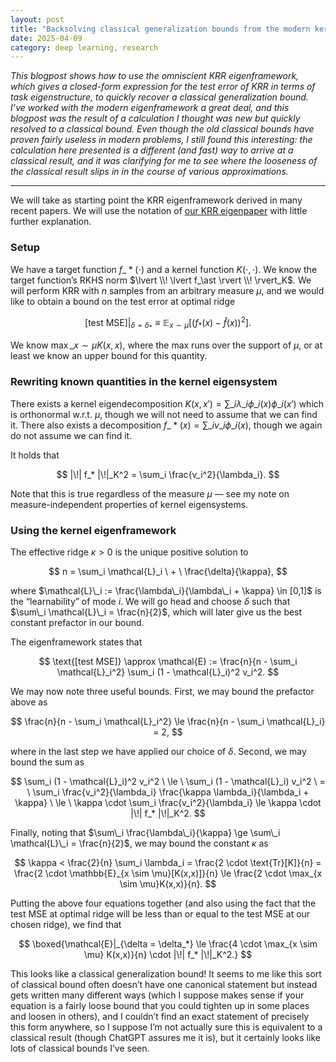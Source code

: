```yaml
---
layout: post
title: "Backsolving classical generalization bounds from the modern kernel regression eigenframework"
date: 2025-04-09
category: deep learning, research
---
```


*This blogpost shows how to use the omniscient KRR eigenframework, which gives a closed-form expression for the test error of KRR in terms of task eigenstructure, to quickly recover a classical generalization bound. I’ve worked with the modern eigenframework a great deal, and this blogpost was the result of a calculation I thought was new but quickly resolved to a classical bound. Even though the old classical bounds have proven fairly useless in modern problems, I still found this interesting: the calculation here presented is a different (and fast) way to arrive at a classical result, and it was clarifying for me to see where the looseness of the classical result slips in in the course of various approximations.*

***

We will take as starting point the KRR eigenframework derived in many recent papers. We will use the notation of [our KRR eigenpaper](https://arxiv.org/abs/2110.03922) with little further explanation.

### Setup

We have a target function $f\_*(\cdot)$ and a kernel function $K(\cdot,\cdot)$. We know the target function’s RKHS norm $\lvert \\! \lvert f_\ast \rvert \\! \rvert_K$. We will perform KRR with $n$ samples from an arbitrary measure $\mu$, and we would like to obtain a bound on the test error at optimal ridge

$$
\text{[test MSE]}|_{\delta = \delta_*} \equiv \mathbb{E}_{x \sim \mu}[(f_*(x) - \hat{f}(x))^2].
$$

We know $\max\_{x \sim \mu} K(x,x)$, where the max runs over the support of $\mu$, or at least we know an upper bound for this quantity.

### Rewriting known quantities in the kernel eigensystem

There exists a kernel eigendecomposition $K(x,x') = \sum\_i \lambda\_i \phi\_i(x) \phi\_i(x')$ which is orthonormal w.r.t. $\mu$, though we will not need to assume that we can find it. There also exists a decomposition $f\_*(x) = \sum\_i v\_i \phi\_i(x)$, though we again do not assume we can find it.

It holds that

$$
|\!| f_* |\!|_K^2 = \sum_i \frac{v_i^2}{\lambda_i}.
$$

Note that this is true regardless of the measure $\mu$ — see my note on measure-independent properties of kernel eigensystems.

### Using the kernel eigenframework

The effective ridge $\kappa > 0$ is the unique positive solution to

$$
n = \sum_i \mathcal{L}_i \ + \ \frac{\delta}{\kappa},
$$

where $\mathcal{L}\_i := \frac{\lambda\_i}{\lambda\_i + \kappa} \in [0,1]$ is the “learnability” of mode $i$. We will go head and choose $\delta$ such that $\sum\_i \mathcal{L}\_i = \frac{n}{2}$, which will later give us the best constant prefactor in our bound.

The eigenframework states that

$$
\text{[test MSE]} \approx \mathcal{E} := \frac{n}{n - \sum_i \mathcal{L}_i^2} \sum_i (1 - \mathcal{L}_i)^2 v_i^2.
$$

We may now note three useful bounds. First, we may bound the prefactor above as

$$
\frac{n}{n - \sum_i \mathcal{L}_i^2} \le \frac{n}{n - \sum_i \mathcal{L}_i} = 2,
$$

where in the last step we have applied our choice of $\delta$. Second, we may bound the sum as

$$
\sum_i (1 - \mathcal{L}_i)^2 v_i^2 
\ \le \ \sum_i (1 - \mathcal{L}_i) v_i^2
\ = \ \sum_i \frac{v_i^2}{\lambda_i} \frac{\kappa \lambda_i}{\lambda_i + \kappa}
\ \le \ \kappa \cdot \sum_i \frac{v_i^2}{\lambda_i} \le \kappa \cdot |\!| f_* |\!|_K^2.
$$

Finally, noting that $\sum\_i \frac{\lambda\_i}{\kappa} \ge \sum\_i \mathcal{L}\_i = \frac{n}{2}$, we may bound the constant $\kappa$ as

$$
\kappa < \frac{2}{n} \sum_i \lambda_i = \frac{2 \cdot \text{Tr}[K]}{n} = \frac{2 \cdot \mathbb{E}_{x \sim \mu}[K(x,x)]}{n} \le \frac{2 \cdot \max_{x \sim \mu}K(x,x)}{n}.
$$

Putting the above four equations together (and also using the fact that the test MSE at optimal ridge will be less than or equal to the test MSE at our chosen ridge), we find that

$$
\boxed{\mathcal{E}|_{\delta = \delta_*} \le \frac{4 \cdot \max_{x \sim \mu} K(x,x)}{n} \cdot |\!| f_* |\!|_K^2.}
$$

This looks like a classical generalization bound! It seems to me like this sort of classical bound often doesn’t have one canonical statement but instead gets written many different ways (which I suppose makes sense if your equation is a fairly loose bound that you could tighten up in some places and loosen in others), and I couldn’t find an exact statement of precisely this form anywhere, so I suppose I’m not actually sure this is equivalent to a classical result (though ChatGPT assures me it is), but it certainly looks like lots of classical bounds I’ve seen.